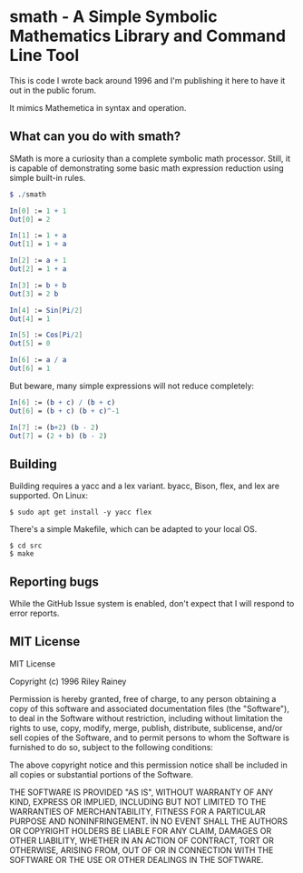 
# smath - A Simple Symbolic Mathematics Library and Command Line Tool

This is code I wrote back around 1996 and I'm publishing it here to have it out in the public forum.

It mimics Mathemetica in syntax and operation.

## What can you do with smath?

SMath is more a curiosity than a complete symbolic math processor. Still, it is capable of demonstrating some basic math expression reduction
using simple built-in rules.

```Mathematica
$ ./smath

In[0] := 1 + 1
Out[0] = 2

In[1] := 1 + a
Out[1] = 1 + a

In[2] := a + 1
Out[2] = 1 + a

In[3] := b + b
Out[3] = 2 b

In[4] := Sin[Pi/2]
Out[4] = 1

In[5] := Cos[Pi/2]
Out[5] = 0

In[6] := a / a
Out[6] = 1
```

But beware, many simple expressions will not reduce completely:

```Mathematica
In[6] := (b + c) / (b + c)
Out[6] = (b + c) (b + c)^-1

In[7] := (b+2) (b - 2)
Out[7] = (2 + b) (b - 2)
```

## Building

Building requires a yacc and a lex variant.  byacc, Bison, flex, and lex are supported. On Linux:

```
$ sudo apt get install -y yacc flex
```

There's a simple Makefile, which can be adapted to your local OS.

```
$ cd src
$ make
```

## Reporting bugs

While the GitHub Issue system is enabled, don't expect that I will respond to
error reports.

## MIT License

MIT License

Copyright (c) 1996 Riley Rainey

Permission is hereby granted, free of charge, to any person obtaining a copy
of this software and associated documentation files (the "Software"), to deal
in the Software without restriction, including without limitation the rights
to use, copy, modify, merge, publish, distribute, sublicense, and/or sell
copies of the Software, and to permit persons to whom the Software is
furnished to do so, subject to the following conditions:

The above copyright notice and this permission notice shall be included in all
copies or substantial portions of the Software.

THE SOFTWARE IS PROVIDED "AS IS", WITHOUT WARRANTY OF ANY KIND, EXPRESS OR
IMPLIED, INCLUDING BUT NOT LIMITED TO THE WARRANTIES OF MERCHANTABILITY,
FITNESS FOR A PARTICULAR PURPOSE AND NONINFRINGEMENT. IN NO EVENT SHALL THE
AUTHORS OR COPYRIGHT HOLDERS BE LIABLE FOR ANY CLAIM, DAMAGES OR OTHER
LIABILITY, WHETHER IN AN ACTION OF CONTRACT, TORT OR OTHERWISE, ARISING FROM,
OUT OF OR IN CONNECTION WITH THE SOFTWARE OR THE USE OR OTHER DEALINGS IN THE
SOFTWARE.